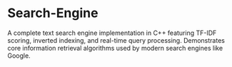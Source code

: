 # Search-Engine
A complete text search engine implementation in C++ featuring TF-IDF scoring, inverted indexing, and real-time query processing. Demonstrates core information retrieval algorithms used by modern search engines like Google.
